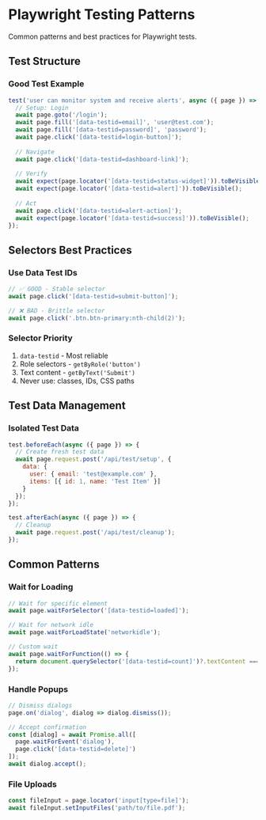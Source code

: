 # Playwright Testing Patterns

Common patterns and best practices for Playwright tests.

## Test Structure

### Good Test Example
```javascript
test('user can monitor system and receive alerts', async ({ page }) => {
  // Setup: Login
  await page.goto('/login');
  await page.fill('[data-testid=email]', 'user@test.com');
  await page.fill('[data-testid=password]', 'password');
  await page.click('[data-testid=login-button]');
  
  // Navigate
  await page.click('[data-testid=dashboard-link]');
  
  // Verify
  await expect(page.locator('[data-testid=status-widget]')).toBeVisible();
  await expect(page.locator('[data-testid=alert]')).toBeVisible();
  
  // Act
  await page.click('[data-testid=alert-action]');
  await expect(page.locator('[data-testid=success]')).toBeVisible();
});
```

## Selectors Best Practices

### Use Data Test IDs
```javascript
// ✅ GOOD - Stable selector
await page.click('[data-testid=submit-button]');

// ❌ BAD - Brittle selector
await page.click('.btn.btn-primary:nth-child(2)');
```

### Selector Priority
1. `data-testid` - Most reliable
2. Role selectors - `getByRole('button')`
3. Text content - `getByText('Submit')`
4. Never use: classes, IDs, CSS paths

## Test Data Management

### Isolated Test Data
```javascript
test.beforeEach(async ({ page }) => {
  // Create fresh test data
  await page.request.post('/api/test/setup', {
    data: {
      user: { email: 'test@example.com' },
      items: [{ id: 1, name: 'Test Item' }]
    }
  });
});

test.afterEach(async ({ page }) => {
  // Cleanup
  await page.request.post('/api/test/cleanup');
});
```

## Common Patterns

### Wait for Loading
```javascript
// Wait for specific element
await page.waitForSelector('[data-testid=loaded]');

// Wait for network idle
await page.waitForLoadState('networkidle');

// Custom wait
await page.waitForFunction(() => {
  return document.querySelector('[data-testid=count]')?.textContent === '10';
});
```

### Handle Popups
```javascript
// Dismiss dialogs
page.on('dialog', dialog => dialog.dismiss());

// Accept confirmation
const [dialog] = await Promise.all([
  page.waitForEvent('dialog'),
  page.click('[data-testid=delete]')
]);
await dialog.accept();
```

### File Uploads
```javascript
const fileInput = page.locator('input[type=file]');
await fileInput.setInputFiles('path/to/file.pdf');
```